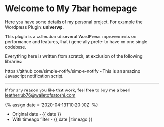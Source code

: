 ---
---

<h1>Welcome to My 7bar homepage</h1>

<p>Here you have some details of my personal project. For example the Wordpress Plugin: <strong>univerwp</strong>.</p>

<p>This plugin is a collection of several WordPress improvements on performance and features, that i generally prefer to have on one single codebase.</p>

<p>Everything here is written from scratch, at exclusion of the following libraries: </p>

<p><a href="https://github.com/simple-notify/simple-notify">https://github.com/simple-notify/simple-notify</a> - This is an amazing Javascript notification script.</p>

<hr>

If for any reason you like that work, feel free to buy me a beer! <a href="leatherrub76@walletofsatoshi.com">leatherrub76@walletofsatoshi.com</a>

{% assign date = '2020-04-13T10:20:00Z' %}

- Original date - {{ date }}
- With timeago filter - {{ date | timeago }}
